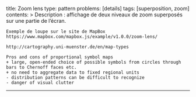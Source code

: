 title: Zoom lens
type: pattern
problems: [details] 
tags: [superposition, zoom]
contents: >
    Description : affichage de deux niveaux de zoom superposés sur une partie de l’écran.
    
    Exemple de loupe sur le site de MapBox https://www.mapbox.com/mapbox.js/example/v1.0.0/zoom-lens/

    http://cartography.uni-muenster.de/en/map-types

    Pros and cons of proportional symbol maps
    + large, open-ended choice of possible symbols from circles through bars to Chernoff faces etc.
    + no need to aggregate data to fixed regional units
    - distribution patterns can be difficult to recognize
    - danger of visual clutter
---

